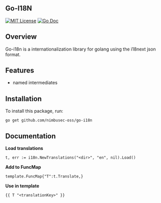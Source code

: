 ## Go-I18N

[![MIT License](https://img.shields.io/badge/license-MIT-blue.svg)](https://github.com/nimbusec-oss/go-i18n/blob/master/LICENSE)
[![Go Doc](https://godoc.org/github.com/nimbusec-oss/go-i18n?status.svg)](https://godoc.org/github.com/nimbusec-oss/go-i18n)

## Overview
Go-i18n is a internationalization library for golang using the i18next json format. 

## Features
* named intermediates

## Installation
To install this package, run:
```
go get github.com/nimbusec-oss/go-i18n
```

## Documentation

**Load translations** 
```
t, err := i18n.NewTranslations("<dir>", "en", nil).Load()
```

**Add to FuncMap**
```
template.FuncMap{"T":t.Translate,}
```

**Use in template**
```
{{ T "<translationKey>" }}
```
